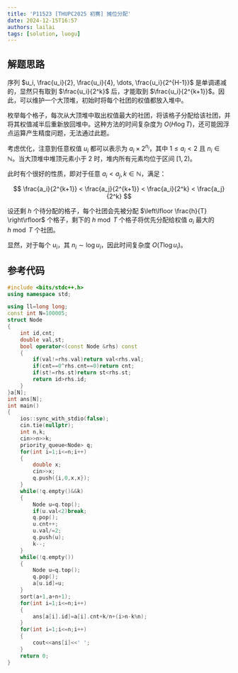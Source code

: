 ```yaml
---
title: 'P11523 [THUPC2025 初赛] 摊位分配'
date: 2024-12-15T16:57
authors: lailai
tags: [solution, luogu]
---
```


<Solution pid="P11523" aid="dl8robev" />

<!-- truncate -->

## 解题思路

序列 $u_i, \frac{u_i}{2}, \frac{u_i}{4}, \dots, \frac{u_i}{2^{H-1}}$ 是单调递减的，显然只有取到 $\frac{u_i}{2^k}$ 后，才能取到 $\frac{u_i}{2^{k+1}}$。因此，可以维护一个大顶堆，初始时将每个社团的权值都放入堆中。

枚举每个格子，每次从大顶堆中取出权值最大的社团，将该格子分配给该社团，并将其权值减半后重新放回堆中。这种方法的时间复杂度为 $O(H \log T)$，还可能因浮点运算产生精度问题，无法通过此题。

考虑优化，注意到任意权值 $u_i$ 都可以表示为 $a_i \times 2^{n_i}$，其中 $1 \leq a_i < 2$ 且 $n_i \in \mathbb{N}$。当大顶堆中堆顶元素小于 $2$ 时，堆内所有元素均位于区间 $[1, 2)$。

此时有个很好的性质，即对于任意 $a_i < a_j,k\in\mathbb{N}$，满足：

$$
\frac{a_i}{2^{k+1}} < \frac{a_j}{2^{k+1}} < \frac{a_i}{2^k} < \frac{a_j}{2^k}
$$

设还剩 $h$ 个待分配的格子，每个社团会先被分配 $\left\lfloor \frac{h}{T} \right\rfloor$ 个格子，剩下的 $h \bmod T$ 个格子将优先分配给权值 $a_i$ 最大的 $h \bmod T$ 个社团。

显然，对于每个 $u_i$，其 $n_i \sim \log u_i$，因此时间复杂度 $O(T \log u_i)$。

## 参考代码

```cpp
#include <bits/stdc++.h>
using namespace std;

using ll=long long;
const int N=100005;
struct Node
{
	int id,cnt;
	double val,st;
	bool operator<(const Node &rhs) const
	{
		if(val!=rhs.val)return val<rhs.val;
		if(cnt==0^rhs.cnt==0)return cnt;
		if(st!=rhs.st)return st<rhs.st;
		return id>rhs.id;
	}
}a[N];
int ans[N];
int main()
{
	ios::sync_with_stdio(false);
	cin.tie(nullptr);
	int n,k;
	cin>>n>>k;
	priority_queue<Node> q;
	for(int i=1;i<=n;i++)
	{
		double x;
		cin>>x;
		q.push({i,0,x,x});
	}
	while(!q.empty()&&k)
	{
		Node u=q.top();
		if(u.val<2)break;
		q.pop();
		u.cnt++;
		u.val/=2;
		q.push(u);
		k--;
	}
	while(!q.empty())
	{
		Node u=q.top();
		q.pop();
		a[u.id]=u;
	}
	sort(a+1,a+n+1);
	for(int i=1;i<=n;i++)
	{
		ans[a[i].id]=a[i].cnt+k/n+(i>n-k%n);
	}
	for(int i=1;i<=n;i++)
	{
		cout<<ans[i]<<' ';
	}
	return 0;
}
```

